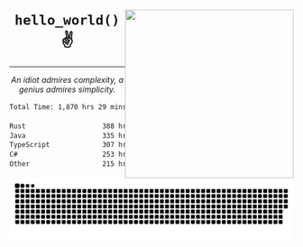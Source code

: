 <div text-align="center">
    <img src="https://i.imgur.com/h1q15Kt.gife" align="right" width="299" height="299">
    <h1 align="center"><code>hello_world()</code> ✌️</h1>
    <hr>
    <p align="center"><i>An idiot admires complexity, a genius admires simplicity.</i></p>
</div>

<!--START_SECTION:waka-->

```txt
Total Time: 1,870 hrs 29 mins

Rust                   388 hrs 29 mins ████▓░░░░░░░░░░░░░░░░░░░░   18.62 %
Java                   335 hrs 8 mins  ████░░░░░░░░░░░░░░░░░░░░░   16.07 %
TypeScript             307 hrs 48 mins ███▓░░░░░░░░░░░░░░░░░░░░░   14.76 %
C#                     253 hrs 12 mins ███░░░░░░░░░░░░░░░░░░░░░░   12.14 %
Other                  215 hrs 31 mins ██▓░░░░░░░░░░░░░░░░░░░░░░   10.33 %
```

<!--END_SECTION:waka-->

<picture>
  <source media="(prefers-color-scheme: dark)" srcset="https://raw.githubusercontent.com/Somfic/Somfic/main/github-contribution-grid-snake-dark.svg">
  <source media="(prefers-color-scheme: light)" srcset="https://raw.githubusercontent.com/Somfic/Somfic/main/github-contribution-grid-snake.svg">
  <img alt="github contribution grid snake animation" src="https://raw.githubusercontent.com/Somfic/Somfic/main/github-contribution-grid-snake.svg">
</picture>
